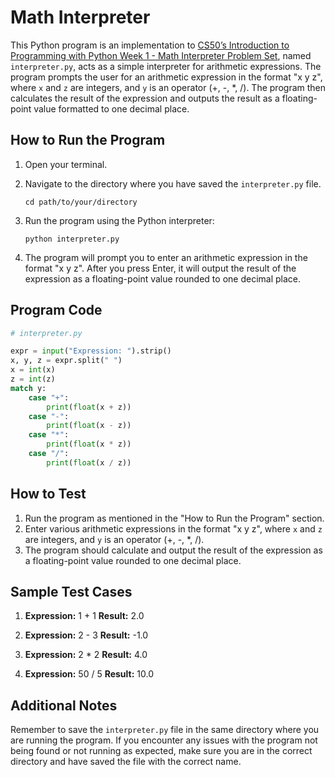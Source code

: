 # Math Interpreter

This Python program is an implementation to [CS50’s Introduction to Programming with Python Week 1 - Math Interpreter Problem Set](https://cs50.harvard.edu/python/2022/psets/1/interpreter/), named `interpreter.py`, acts as a simple interpreter for arithmetic expressions. The program prompts the user for an arithmetic expression in the format "x y z", where `x` and `z` are integers, and `y` is an operator (+, -, *, /). The program then calculates the result of the expression and outputs the result as a floating-point value formatted to one decimal place.

## How to Run the Program

1. Open your terminal.
2. Navigate to the directory where you have saved the `interpreter.py` file.

   ```
   cd path/to/your/directory
   ```

3. Run the program using the Python interpreter:

   ```
   python interpreter.py
   ```

4. The program will prompt you to enter an arithmetic expression in the format "x y z". After you press Enter, it will output the result of the expression as a floating-point value rounded to one decimal place.

## Program Code

```python
# interpreter.py

expr = input("Expression: ").strip()
x, y, z = expr.split(" ")
x = int(x)
z = int(z)
match y:
    case "+":
        print(float(x + z))
    case "-":
        print(float(x - z))
    case "*":
        print(float(x * z))
    case "/":
        print(float(x / z))

```

## How to Test

1. Run the program as mentioned in the "How to Run the Program" section.
2. Enter various arithmetic expressions in the format "x y z", where `x` and `z` are integers, and `y` is an operator (+, -, *, /).
3. The program should calculate and output the result of the expression as a floating-point value rounded to one decimal place.

## Sample Test Cases

1. **Expression:** 1 + 1
   **Result:** 2.0

2. **Expression:** 2 - 3
   **Result:** -1.0

3. **Expression:** 2 * 2
   **Result:** 4.0

4. **Expression:** 50 / 5
   **Result:** 10.0

## Additional Notes

Remember to save the `interpreter.py` file in the same directory where you are running the program. If you encounter any issues with the program not being found or not running as expected, make sure you are in the correct directory and have saved the file with the correct name.